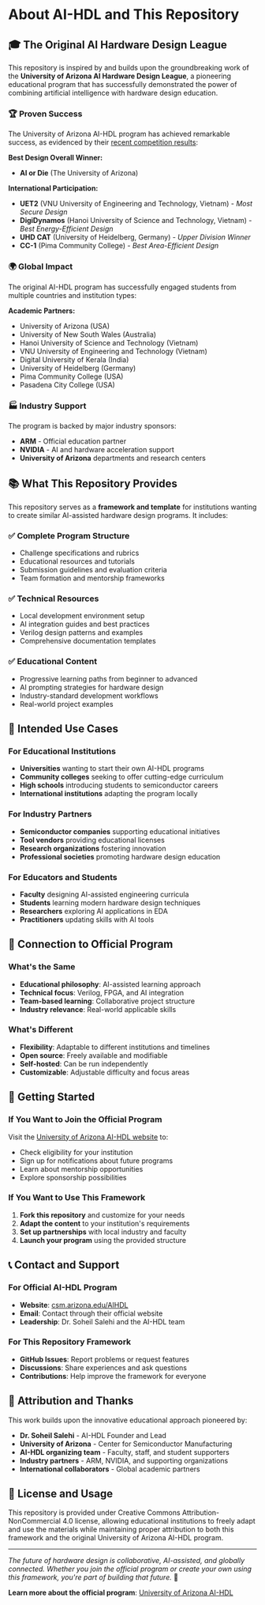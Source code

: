 # About AI-HDL and This Repository

## 🎓 The Original AI Hardware Design League

This repository is inspired by and builds upon the groundbreaking work of the **University of Arizona AI Hardware Design League**, a pioneering educational program that has successfully demonstrated the power of combining artificial intelligence with hardware design education.

### 🏆 Proven Success

The University of Arizona AI-HDL program has achieved remarkable success, as evidenced by their [recent competition results](https://csm.arizona.edu/AIHDL):

**Best Design Overall Winner:**
- **AI or Die** (The University of Arizona)

**International Participation:**
- **UET2** (VNU University of Engineering and Technology, Vietnam) - *Most Secure Design*
- **DigiDynamos** (Hanoi University of Science and Technology, Vietnam) - *Best Energy-Efficient Design*
- **UHD CAT** (University of Heidelberg, Germany) - *Upper Division Winner*
- **CC-1** (Pima Community College) - *Best Area-Efficient Design*

### 🌍 Global Impact

The original AI-HDL program has successfully engaged students from multiple countries and institution types:

**Academic Partners:**
- University of Arizona (USA)
- University of New South Wales (Australia)
- Hanoi University of Science and Technology (Vietnam)
- VNU University of Engineering and Technology (Vietnam)
- Digital University of Kerala (India)
- University of Heidelberg (Germany)
- Pima Community College (USA)
- Pasadena City College (USA)

### 🏭 Industry Support

The program is backed by major industry sponsors:
- **ARM** - Official education partner
- **NVIDIA** - AI and hardware acceleration support
- **University of Arizona** departments and research centers

## 📚 What This Repository Provides

This repository serves as a **framework and template** for institutions wanting to create similar AI-assisted hardware design programs. It includes:

### ✅ Complete Program Structure
- Challenge specifications and rubrics
- Educational resources and tutorials
- Submission guidelines and evaluation criteria
- Team formation and mentorship frameworks

### ✅ Technical Resources
- Local development environment setup
- AI integration guides and best practices
- Verilog design patterns and examples
- Comprehensive documentation templates

### ✅ Educational Content
- Progressive learning paths from beginner to advanced
- AI prompting strategies for hardware design
- Industry-standard development workflows
- Real-world project examples

## 🎯 Intended Use Cases

### For Educational Institutions
- **Universities** wanting to start their own AI-HDL programs
- **Community colleges** seeking to offer cutting-edge curriculum
- **High schools** introducing students to semiconductor careers
- **International institutions** adapting the program locally

### For Industry Partners
- **Semiconductor companies** supporting educational initiatives
- **Tool vendors** providing educational licenses
- **Research organizations** fostering innovation
- **Professional societies** promoting hardware design education

### For Educators and Students
- **Faculty** designing AI-assisted engineering curricula
- **Students** learning modern hardware design techniques
- **Researchers** exploring AI applications in EDA
- **Practitioners** updating skills with AI tools

## 🔗 Connection to Official Program

### What's the Same
- **Educational philosophy**: AI-assisted learning approach
- **Technical focus**: Verilog, FPGA, and AI integration
- **Team-based learning**: Collaborative project structure
- **Industry relevance**: Real-world applicable skills

### What's Different
- **Flexibility**: Adaptable to different institutions and timelines
- **Open source**: Freely available and modifiable
- **Self-hosted**: Can be run independently
- **Customizable**: Adjustable difficulty and focus areas

## 🚀 Getting Started

### If You Want to Join the Official Program
Visit the [University of Arizona AI-HDL website](https://csm.arizona.edu/AIHDL) to:
- Check eligibility for your institution
- Sign up for notifications about future programs
- Learn about mentorship opportunities
- Explore sponsorship possibilities

### If You Want to Use This Framework
1. **Fork this repository** and customize for your needs
2. **Adapt the content** to your institution's requirements
3. **Set up partnerships** with local industry and faculty
4. **Launch your program** using the provided structure

## 📞 Contact and Support

### For Official AI-HDL Program
- **Website**: [csm.arizona.edu/AIHDL](https://csm.arizona.edu/AIHDL)
- **Email**: Contact through their official website
- **Leadership**: Dr. Soheil Salehi and the AI-HDL team

### For This Repository Framework
- **GitHub Issues**: Report problems or request features
- **Discussions**: Share experiences and ask questions
- **Contributions**: Help improve the framework for everyone

## 🙏 Attribution and Thanks

This work builds upon the innovative educational approach pioneered by:

- **Dr. Soheil Salehi** - AI-HDL Founder and Lead
- **University of Arizona** - Center for Semiconductor Manufacturing
- **AI-HDL organizing team** - Faculty, staff, and student supporters
- **Industry partners** - ARM, NVIDIA, and supporting organizations
- **International collaborators** - Global academic partners

## 📄 License and Usage

This repository is provided under Creative Commons Attribution-NonCommercial 4.0 license, allowing educational institutions to freely adapt and use the materials while maintaining proper attribution to both this framework and the original University of Arizona AI-HDL program.

---

*The future of hardware design is collaborative, AI-assisted, and globally connected. Whether you join the official program or create your own using this framework, you're part of building that future.* 🌟

**Learn more about the official program**: [University of Arizona AI-HDL](https://csm.arizona.edu/AIHDL)
